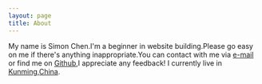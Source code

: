```yaml
---
layout: page
title: About
---
```


My name is Simon Chen.I'm a beginner in website building.Please go easy on me if there's anything inappropriate.You can contact with me via <a href="mailto:cyc376@gmail.com">e-mail</a> or find me on [Github](https://github.com/CC3763),I appreciate any feedback!
I currently live in [Kunming,China](https://www.google.com/maps/place/%E4%B8%AD%E5%9B%BD%E4%BA%91%E5%8D%97%E7%9C%81%E6%98%86%E6%98%8E%E5%B8%82/@25.0212964,102.576239,11z/data=!3m1!4b1!4m6!3m5!1s0x36d083c31227d3cb:0xccb1f3a4984f0a36!8m2!3d24.8796599!4d102.83322!16zL20vMDFjMDZk?entry=ttu).